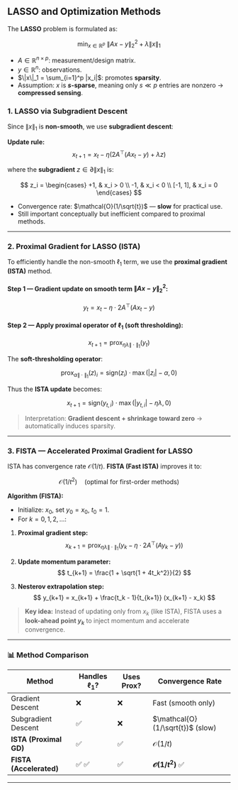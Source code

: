 ## LASSO and Optimization Methods

The **LASSO** problem is formulated as:

$$
\min_{x \in \mathbb{R}^p} \ \|Ax - y\|_2^2 + \lambda \|x\|_1
$$

- $A \in \mathbb{R}^{n \times p}$: measurement/design matrix.
- $y \in \mathbb{R}^n$: observations.
- $\|x\|_1 = \sum_{i=1}^p |x_i|$: promotes **sparsity**.
- Assumption: $x$ is **$s$-sparse**, meaning only $s \ll p$ entries are nonzero → **compressed sensing**.


### 1.  LASSO via Subgradient Descent

Since $\|x\|_1$ is **non-smooth**, we use **subgradient descent**:

**Update rule:**
$$
x_{t+1} = x_t - \eta \left( 2A^\top(Ax_t - y) + \lambda z \right)
$$

where the **subgradient** $z \in \partial \|x\|_1$ is:

$$
z_i =
\begin{cases}
+1, & x_i > 0 \\
-1, & x_i < 0 \\
[-1, 1], & x_i = 0
\end{cases}
$$

- Convergence rate: $\mathcal{O}(1/\sqrt{t})$ — **slow** for practical use.
- Still important conceptually but inefficient compared to proximal methods.

---

### 2. Proximal Gradient for LASSO (ISTA)

To efficiently handle the non-smooth $\ell_1$ term, we use the **proximal gradient (ISTA)** method.

#### **Step 1 — Gradient update on smooth term $\|Ax - y\|_2^2$:**

$$
y_t = x_t - \eta \cdot 2A^\top(Ax_t - y)
$$

#### **Step 2 — Apply proximal operator of $\ell_1$ (soft thresholding):**

$$
x_{t+1} = \text{prox}_{\eta \lambda \|\cdot\|_1}(y_t)
$$

The **soft-thresholding operator**:

$$
\text{prox}_{\alpha \|\cdot\|_1}(z)_i = \text{sign}(z_i) \cdot \max(|z_i| - \alpha, 0)
$$

Thus the **ISTA update** becomes:

$$
x_{t+1} = \text{sign}(y_{t,i}) \cdot \max(|y_{t,i}| - \eta \lambda, 0)
$$

> Interpretation: **Gradient descent + shrinkage toward zero** → automatically induces sparsity.

---

### 3. FISTA — Accelerated Proximal Gradient for LASSO

ISTA has convergence rate $\mathcal{O}(1/t)$. **FISTA (Fast ISTA)** improves it to:

$$
\mathcal{O}(1/t^2) \quad \text{(optimal for first-order methods)}
$$

**Algorithm (FISTA):**

- Initialize: $x_0$, set $y_0 = x_0$, $t_0 = 1$.
- For $k = 0, 1, 2, \dots$:

1. **Proximal gradient step:**
$$
x_{k+1} = \text{prox}_{\eta \lambda \|\cdot\|_1} \left( y_k - \eta \cdot 2A^\top(Ay_k - y) \right)
$$

2. **Update momentum parameter:**
$$
t_{k+1} = \frac{1 + \sqrt{1 + 4t_k^2}}{2}
$$

3. **Nesterov extrapolation step:**
$$
y_{k+1} = x_{k+1} + \frac{t_k - 1}{t_{k+1}} (x_{k+1} - x_k)
$$

> **Key idea:** Instead of updating only from $x_k$ (like ISTA), FISTA uses a **look-ahead point $y_k$** to inject momentum and accelerate convergence.

---

### 📊 Method Comparison

| Method                     | Handles $\ell_1$? | Uses Prox? | Convergence Rate |
|-------------------------|------------------|-----------|------------------|
| Gradient Descent        | ❌               | ❌        | Fast (smooth only) |
| Subgradient Descent     | ✅               | ❌        | $\mathcal{O}(1/\sqrt{t})$ (slow) |
| **ISTA (Proximal GD)**  | ✅               | ✅        | $\mathcal{O}(1/t)$ |
| **FISTA (Accelerated)** | ✅ ✅             | ✅        | **$\mathcal{O}(1/t^2)$** ✅ |

---

